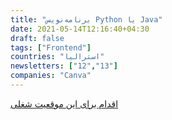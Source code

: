 ```yaml
---
title: "برنامه‌نویس Python یا Java"
date: 2021-05-14T12:16:40+04:30
draft: false
tags: ["Frontend"]
countries: "استرالیا"
newsletters: ["12","13"]
companies: "Canva"
---
```


[اقدام برای این موقعیت شغلی](https://jobs.lever.co/canva/c9673987-3ed4-4d60-b175-c159fd7dc0d3/apply/?lever-origin=applied)
